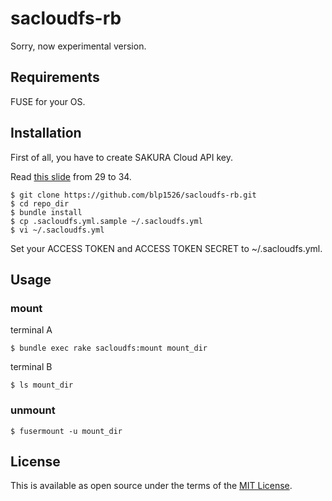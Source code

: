 # sacloudfs-rb

Sorry, now experimental version.

## Requirements

FUSE for your OS.

## Installation

First of all, you have to create SAKURA Cloud API key.

Read [this slide](http://www.slideshare.net/eisakuterao/20160619-sakuracloudap-iatoscdo) from 29 to 34.

```
$ git clone https://github.com/blp1526/sacloudfs-rb.git
$ cd repo_dir
$ bundle install
$ cp .sacloudfs.yml.sample ~/.sacloudfs.yml
$ vi ~/.sacloudfs.yml
```

Set your ACCESS TOKEN and ACCESS TOKEN SECRET to ~/.sacloudfs.yml.

## Usage

### mount

terminal A

```
$ bundle exec rake sacloudfs:mount mount_dir
```

terminal B

```
$ ls mount_dir
```

### unmount

```
$ fusermount -u mount_dir
```

## License

This is available as open source under the terms of the [MIT License](http://opensource.org/licenses/MIT).
